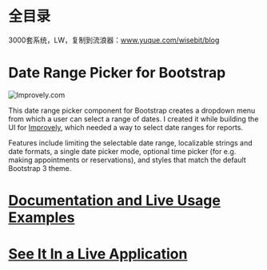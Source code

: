 # 全目录

3000套系统，LW，复制到流浪器：www.yuque.com/wisebit/blog
# Date Range Picker for Bootstrap

![Improvely.com](i.imgur.com/LbAMf3D.png)

This date range picker component for Bootstrap creates a dropdown menu from which a user can
select a range of dates. I created it while building the UI for [Improvely](www.improvely.com), 
which needed a way to select date ranges for reports.

Features include limiting the selectable date range, localizable strings and date formats,
a single date picker mode, optional time picker (for e.g. making appointments or reservations),
and styles that match the default Bootstrap 3 theme.

# [Documentation and Live Usage Examples](www.daterangepicker.com)

# [See It In a Live Application](https://awio.iljmp.com/5/drpdemogh)

